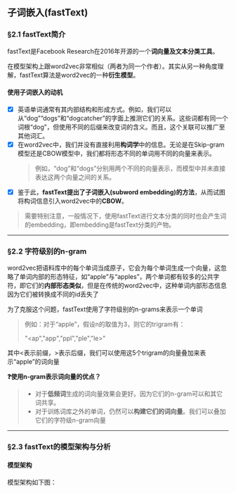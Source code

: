 ## 子词嵌入(fastText)



### §2.1 fastText简介

fastText是Facebook Research在2016年开源的一个**词向量及文本分类工具**。

在模型架构上跟word2vec非常相似（两者为同一个作者）。其实从另一种角度理解，fastText算法是word2vec的一种**衍生模型**。

#### 使用子词嵌入的动机

- [x] 英语单词通常有其内部结构和形成方式。例如，我们可以从“dog”“dogs”和“dogcatcher”的字面上推测它们的关系。这些词都有同⼀个词根“dog”，但使用不同的后缀来改变词的含义。而且，这个关联可以推广至其他词汇。
- [x] 在word2vec中，我们并没有直接利用**构词学**中的信息。⽆论是在Skip-gram模型还是CBOW模型中，我们都将形态不同的单词用不同的向量来表示。
	> 例如，“dog”和“dogs”分别用两个不同的向量表示，而模型中并未直接表达这两个向量之间的关系。
- [x] 鉴于此，**fastText提出了子词嵌入(subword embedding)的方法**，从而试图将构词信息引入word2vec中的**CBOW**。

> 需要特别注意，一般情况下，使用fastText进行文本分类的同时也会产生词的embedding，即embedding是fastText分类的产物。

---



### §2.2 字符级别的n-gram

word2vec把语料库中的每个单词当成原子，它会为每个单词生成一个向量，这忽略了单词内部的形态特征，如“apple”与“apples”，两个单词都有较多的公共字符，即它们的**内部形态类似**，但是在传统的word2vec中，这种单词内部形态信息因为它们被转换成不同的id丢失了

为了克服这个问题，fastText使用了字符级别的n-grams来表示一个单词

> 例如：对于“apple”，假设n的取值为3，则它的trigram有：
>
> "<ap","app","ppl","ple","le>"

其中<表示前缀，>表示后缀，我们可以使用这5个trigram的向量叠加来表示“apple”的词向量

**:question:使用n-gram表示词向量的优点？**

> - 对于**低频词**生成的词向量效果会更好。因为它们的n-gram可以和其它词共享。
> - 对于训练词库之外的单词，仍然可以**构建它们的词向量**。我们可以叠加它们的字符级n-gram向量

---



### §2.3 fastText的模型架构与分析

#### 模型架构

模型架构如下图：

